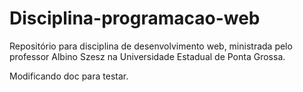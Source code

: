 # Disciplina-programacao-web
Repositório para disciplina de desenvolvimento web, ministrada pelo professor Albino Szesz na Universidade Estadual de Ponta Grossa.

Modificando doc para testar.